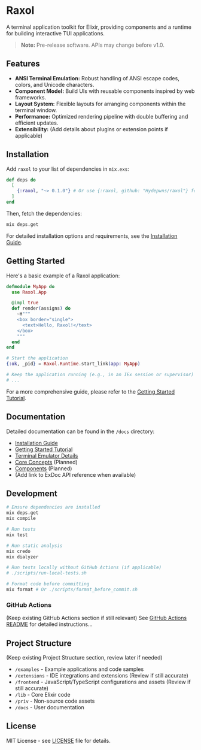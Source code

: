 # Raxol

A terminal application toolkit for Elixir, providing components and a runtime for building interactive TUI applications.

> **Note:** Pre-release software. APIs may change before v1.0.

## Features

- **ANSI Terminal Emulation:** Robust handling of ANSI escape codes, colors, and Unicode characters.
- **Component Model:** Build UIs with reusable components inspired by web frameworks.
- **Layout System:** Flexible layouts for arranging components within the terminal window.
- **Performance:** Optimized rendering pipeline with double buffering and efficient updates.
- **Extensibility:** (Add details about plugins or extension points if applicable)

## Installation

Add `raxol` to your list of dependencies in `mix.exs`:

```elixir
def deps do
  [
    {:raxol, "~> 0.1.0"} # Or use {:raxol, github: "Hydepwns/raxol"} for development
  ]
end
```

Then, fetch the dependencies:

```bash
mix deps.get
```

For detailed installation options and requirements, see the [Installation Guide](docs/installation.md).

## Getting Started

Here's a basic example of a Raxol application:

```elixir
defmodule MyApp do
  use Raxol.App

  @impl true
  def render(assigns) do
    ~H"""
    <box border="single">
      <text>Hello, Raxol!</text>
    </box>
    """
  end
end

# Start the application
{:ok, _pid} = Raxol.Runtime.start_link(app: MyApp)

# Keep the application running (e.g., in an IEx session or supervisor)
# ...
```

For a more comprehensive guide, please refer to the [Getting Started Tutorial](docs/getting_started.md).

## Documentation

Detailed documentation can be found in the `/docs` directory:

- [Installation Guide](docs/installation.md)
- [Getting Started Tutorial](docs/getting_started.md)
- [Terminal Emulator Details](docs/terminal_emulator.md)
- [Core Concepts](docs/concepts/README.md) (Planned)
- [Components](docs/components/README.md) (Planned)
- (Add link to ExDoc API reference when available)

## Development

```bash
# Ensure dependencies are installed
mix deps.get
mix compile

# Run tests
mix test

# Run static analysis
mix credo
mix dialyzer

# Run tests locally without GitHub Actions (if applicable)
# ./scripts/run-local-tests.sh

# Format code before committing
mix format # Or ./scripts/format_before_commit.sh
```

### GitHub Actions

(Keep existing GitHub Actions section if still relevant)
See [GitHub Actions README](.github/workflows/README.md) for detailed instructions...

## Project Structure

(Keep existing Project Structure section, review later if needed)

- `/examples` - Example applications and code samples
- `/extensions` - IDE integrations and extensions (Review if still accurate)
- `/frontend` - JavaScript/TypeScript configurations and assets (Review if still accurate)
- `/lib` - Core Elixir code
- `/priv` - Non-source code assets
- `/docs` - User documentation

## License

MIT License - see [LICENSE](LICENSE.md) file for details.
